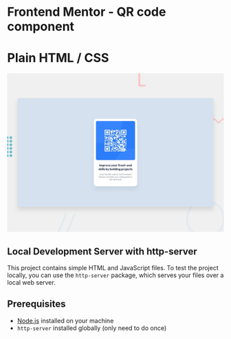 # Frontend Mentor - QR code component
# Plain HTML / CSS

![Design preview for the QR code component coding challenge](./preview.jpg)


## Local Development Server with http-server

This project contains simple HTML and JavaScript files. To test the project locally, you can use the `http-server` package, which serves your files over a local web server.

## Prerequisites

- [Node.js](https://nodejs.org/) installed on your machine
- `http-server` installed globally (only need to do once)